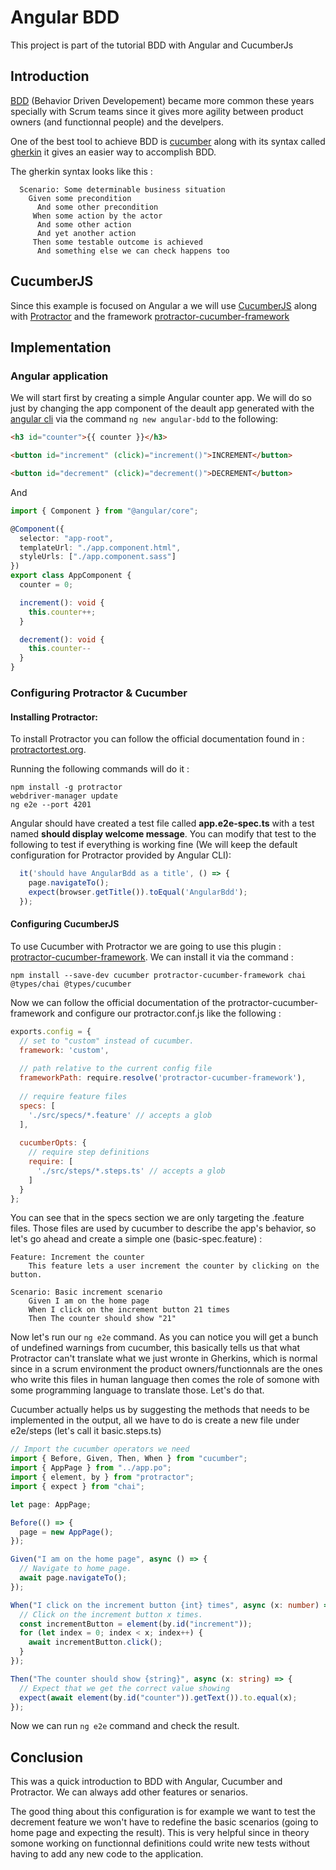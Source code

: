 # Angular BDD

This project is part of the tutorial BDD with Angular and CucumberJs

## Introduction

[BDD](https://en.wikipedia.org/wiki/Behavior-driven_development) (Behavior Driven Developement) became more common these years specially with Scrum teams since it gives more agility between product owners (and functionnal people) and the develpers.

One of the best tool to achieve BDD is [cucumber](https://cucumber.io/) along with its syntax called [gherkin](https://cucumber.io/docs/gherkin/) it gives an easier way to accomplish BDD.

The gherkin syntax looks like this :
``` gherkin
  Scenario: Some determinable business situation
    Given some precondition
      And some other precondition
     When some action by the actor
      And some other action
      And yet another action
     Then some testable outcome is achieved
      And something else we can check happens too
```
## CucumberJS

Since this example is focused on Angular a we will use [CucumberJS](https://github.com/cucumber/cucumber-js) along with [Protractor](https://www.protractortest.org/) and the framework [protractor-cucumber-framework](https://github.com/protractor-cucumber-framework/protractor-cucumber-framework)

## Implementation

### Angular application

We will start first by creating a simple Angular counter app.
We will do so just by changing the app component of the deault app generated with the [angular cli](https://cli.angular.io/) via the command `ng new angular-bdd` to the following:

``` html
<h3 id="counter">{{ counter }}</h3>

<button id="increment" (click)="increment()">INCREMENT</button>

<button id="decrement" (click)="decrement()">DECREMENT</button>
```

And

``` typescript
import { Component } from "@angular/core";

@Component({
  selector: "app-root",
  templateUrl: "./app.component.html",
  styleUrls: ["./app.component.sass"]
})
export class AppComponent {
  counter = 0;

  increment(): void {
    this.counter++;
  }

  decrement(): void {
    this.counter--
  }
}
```

### Configuring Protractor & Cucumber

#### Installing Protractor:
To install Protractor you can follow the official documentation found in : [protractortest.org](https://www.protractortest.org/).

Running the following commands will do it :
```
npm install -g protractor
webdriver-manager update
ng e2e --port 4201
```

Angular should have created a test file called **app.e2e-spec.ts** with a test named **should display welcome message**.
You can modify that test to the following to test if everything is working fine (We will keep the default configuration for Protractor provided by Angular CLI):

``` typescript
  it('should have AngularBdd as a title', () => {
    page.navigateTo();
    expect(browser.getTitle()).toEqual('AngularBdd');
  });
```

#### Configuring CucumberJS
To use Cucumber with Protractor we are going to use this plugin : [protractor-cucumber-framework](https://www.npmjs.com/package/protractor-cucumber-framework). We can install it via the command : 
```
npm install --save-dev cucumber protractor-cucumber-framework chai @types/chai @types/cucumber
```

Now we can follow the official documentation of the protractor-cucumber-framework and configure our protractor.conf.js like the following :
``` javascript
exports.config = {
  // set to "custom" instead of cucumber.
  framework: 'custom',
 
  // path relative to the current config file
  frameworkPath: require.resolve('protractor-cucumber-framework'),
 
  // require feature files
  specs: [
    './src/specs/*.feature' // accepts a glob
  ],
 
  cucumberOpts: {
    // require step definitions
    require: [
      './src/steps/*.steps.ts' // accepts a glob
    ]
  }
};
```

You can see that in the specs section we are only targeting the .feature files. Those files are used by cucumber to describe the app's behavior, so let's go ahead and create a simple one (basic-spec.feature) :

``` Gherkins
Feature: Increment the counter
    This feature lets a user increment the counter by clicking on the button.

Scenario: Basic increment scenario
    Given I am on the home page
    When I click on the increment button 21 times
    Then The counter should show "21"
```

Now let's run our `ng e2e` command.
As you can notice you will get a bunch of undefined warnings from cucumber, this basically tells us that what Protractor can't translate what we just wronte in Gherkins, which is normal since in a scrum environment the product owners/functionnals are the ones who write this files in human language then comes the role of somone with some programming language to translate those. Let's do that.

Cucumber actually helps us by suggesting the methods that needs to be implemented in the output, all we have to do is create a new file under e2e/steps (let's call it basic.steps.ts)

``` typescript
// Import the cucumber operators we need
import { Before, Given, Then, When } from "cucumber";
import { AppPage } from "../app.po";
import { element, by } from "protractor";
import { expect } from "chai";

let page: AppPage;

Before(() => {
  page = new AppPage();
});

Given("I am on the home page", async () => {
  // Navigate to home page.
  await page.navigateTo();
});

When("I click on the increment button {int} times", async (x: number) => {
  // Click on the increment button x times.
  const incrementButton = element(by.id("increment"));
  for (let index = 0; index < x; index++) {
    await incrementButton.click();
  }
});

Then("The counter should show {string}", async (x: string) => {
  // Expect that we get the correct value showing
  expect(await element(by.id("counter")).getText()).to.equal(x);
});
```
Now we can run `ng e2e` command and check the result.

## Conclusion

This was a quick introduction to BDD with Angular, Cucumber and Protractor. We can always add other features or senarios.

The good thing about this configuration is for example we want to test the decrement feature we won't have to redefine the basic scenarios (going to home page and expecting the result). This is very helpful since in theory somone working on functionnal definitions could write new tests without having to add any new code to the application.
